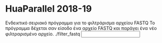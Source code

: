 # HuaParallel 2018-19

Ενδεικτικό σειριακό πρόγραμμα για το φιλτράρισμα αρχείου FASTQ
Το πρόγραμμα δέχεται σαν είσοδο ένα αρχείο FASTQ και παράγει ένα νέο φιλτραρισμένο αρχείο. 
./filter_fastq <input FASTQ file> <output filtered FASTQ file>

